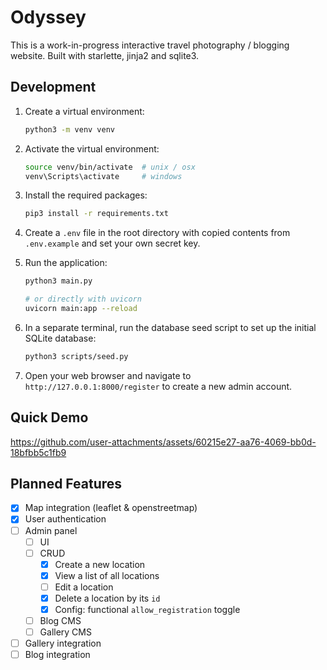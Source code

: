 # Odyssey

This is a work-in-progress interactive travel photography / blogging website. Built with starlette, jinja2 and sqlite3.


## Development

1. Create a virtual environment:

   ```bash
   python3 -m venv venv
   ```
2. Activate the virtual environment:
   ```bash
   source venv/bin/activate  # unix / osx
   venv\Scripts\activate     # windows
   ```
3. Install the required packages:
   ```bash
   pip3 install -r requirements.txt
   ```
4. Create a `.env` file in the root directory with copied contents from `.env.example` and set your own secret key.
5. Run the application:
   ```bash
   python3 main.py

   # or directly with uvicorn
   uvicorn main:app --reload
   ```
6. In a separate terminal, run the database seed script to set up the initial SQLite database:
   ```bash
   python3 scripts/seed.py
   ```
7. Open your web browser and navigate to `http://127.0.0.1:8000/register` to create a new admin account.


## Quick Demo

https://github.com/user-attachments/assets/60215e27-aa76-4069-bb0d-18bfbb5c1fb9


## Planned Features

- [x] Map integration (leaflet & openstreetmap)
- [x] User authentication
- [ ] Admin panel
  - [ ] UI
  - [ ] CRUD
    - [x] Create a new location
    - [x] View a list of all locations
    - [ ] Edit a location
    - [x] Delete a location by its `id`
    - [x] Config: functional `allow_registration` toggle
  - [ ] Blog CMS
  - [ ] Gallery CMS
- [ ] Gallery integration
- [ ] Blog integration

